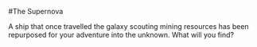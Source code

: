 #The Supernova

A ship that once travelled the galaxy scouting mining resources has been repurposed for your adventure into the unknown. What will you find?